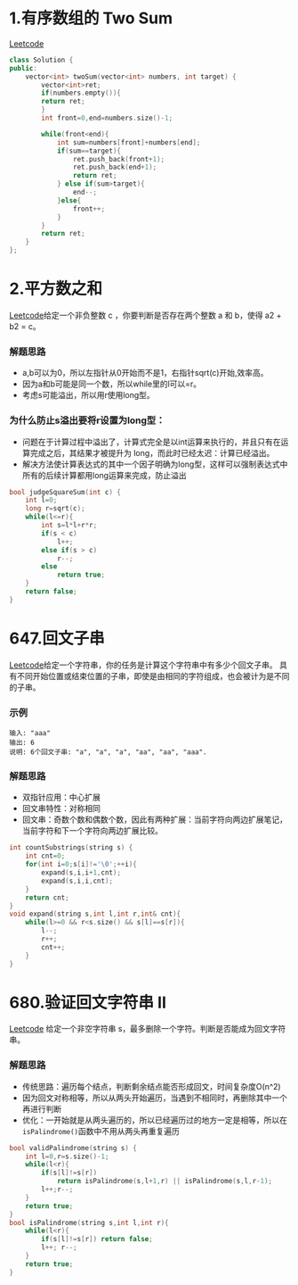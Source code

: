 1.有序数组的 Two Sum
=======================
[Leetcode](https://leetcode-cn.com/problems/two-sum-ii-input-array-is-sorted/description/)
```cpp
class Solution {
public:
    vector<int> twoSum(vector<int> numbers, int target) {
        vector<int>ret;
        if(numbers.empty()){
        return ret;
        }
        int front=0,end=numbers.size()-1;

        while(front<end){
            int sum=numbers[front]+numbers[end];
            if(sum==target){
                ret.push_back(front+1);
                ret.push_back(end+1);
                return ret;
            } else if(sum>target){
                end--;
            }else{
                front++;
            }
        }
        return ret;
    }
};
```
2.平方数之和
=================
[Leetcode](https://leetcode-cn.com/problems/sum-of-square-numbers/description/)给定一个非负整数 c ，你要判断是否存在两个整数 a 和 b，使得 a2 + b2 = c。
### 解题思路
* a,b可以为0，所以左指针从0开始而不是1，右指针sqrt(c)开始,效率高。
* 因为a和b可能是同一个数，所以while里的l可以=r。
* 考虑s可能溢出，所以用r使用long型。
### 为什么防止s溢出要将r设置为long型：
* 问题在于计算过程中溢出了，计算式完全是以int运算来执行的，并且只有在运算完成之后，其结果才被提升为 long，而此时已经太迟：计算已经溢出。
* 解决方法使计算表达式的其中一个因子明确为long型，这样可以强制表达式中所有的后续计算都用long运算来完成，防止溢出
```cpp
bool judgeSquareSum(int c) {
    int l=0;
    long r=sqrt(c);
    while(l<=r){
        int s=l*l+r*r;
        if(s < c)
            l++;
        else if(s > c)
            r--;
        else
            return true;
    }
    return false;
}
```

647.回文子串
===========
[Leetcode](https://leetcode-cn.com/problems/palindromic-substrings/)给定一个字符串，你的任务是计算这个字符串中有多少个回文子串。
具有不同开始位置或结束位置的子串，即使是由相同的字符组成，也会被计为是不同的子串。
### 示例
```
输入: "aaa"
输出: 6
说明: 6个回文子串: "a", "a", "a", "aa", "aa", "aaa".
```
### 解题思路
* 双指针应用：中心扩展
* 回文串特性：对称相同
* 回文串：奇数个数和偶数个数，因此有两种扩展：当前字符向两边扩展笔记，当前字符和下一个字符向两边扩展比较。
```cpp
int countSubstrings(string s) {
    int cnt=0;
    for(int i=0;s[i]!='\0';++i){
        expand(s,i,i+1,cnt);
        expand(s,i,i,cnt);
    }
    return cnt;
}
void expand(string s,int l,int r,int& cnt){
    while(l>=0 && r<s.size() && s[l]==s[r]){
        l--;
        r++;
        cnt++;
    }
}
```

680.验证回文字符串 Ⅱ
===================
[Leetcode](https://leetcode-cn.com/problems/valid-palindrome-ii/)
给定一个非空字符串 s，最多删除一个字符。判断是否能成为回文字符串。
### 解题思路
* 传统思路：遍历每个结点，判断剩余结点能否形成回文，时间复杂度O(n^2)
* 因为回文对称相等，所以从两头开始遍历，当遇到不相同时，再删除其中一个再进行判断
* 优化：一开始就是从两头遍历的，所以已经遍历过的地方一定是相等，所以在`isPalindrome()`函数中不用从两头再重复遍历
```cpp
bool validPalindrome(string s) {
    int l=0,r=s.size()-1;
    while(l<r){
        if(s[l]!=s[r]) 
            return isPalindrome(s,l+1,r) || isPalindrome(s,l,r-1);
        l++;r--;
    }
    return true;
}
bool isPalindrome(string s,int l,int r){
    while(l<r){
        if(s[l]!=s[r]) return false;
        l++; r--;
    }
    return true;
}
```
